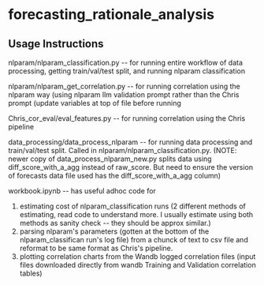 # forecasting_rationale_analysis


## **Usage Instructions**
nlparam/nlparam_classification.py -- for running entire workflow of data processing, getting train/val/test split, and running nlparam classification

nlparam/nlparam_get_correlation.py -- for running correlation using the nlparam way (using nlparam llm validation prompt rather than the Chris prompt (update variables at top of file before running

Chris_cor_eval/eval_features.py -- for running correlation using the Chris pipeline

data_processing/data_process_nlparam -- for running data processing and train/val/test split. Called in nlparam/nlparam_classification.py. (NOTE: newer copy of data_process_nlparam_new.py splits data using diff_score_with_a_agg instead of raw_score. But need to ensure the version of forecasts data file used has the diff_score_with_a_agg column)


workbook.ipynb -- has useful adhoc code for 
1. estimating cost of nlparam_classification runs (2 different methods of estimating, read code to understand more. I usually estimate using both methods as sanity check -- they should be approx similar.)
2. parsing nlparam's parameters (gotten at the bottom of the nlparam_classifican run's log file) from a chunck of text to csv file and reformat to be same format as Chris's pipeline.
3. plotting correlation charts from the Wandb logged correlation files (input files downloaded directly from wandb Training and Validation correlation tables)

